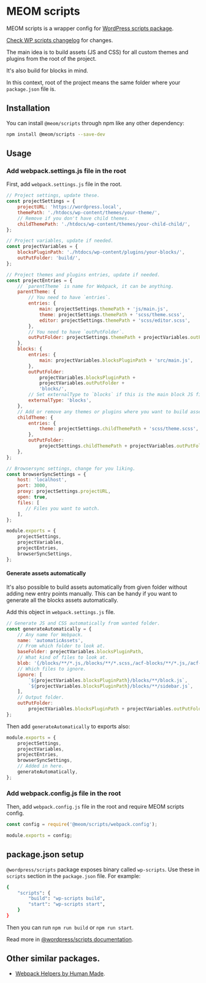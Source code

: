 # MEOM scripts

MEOM scripts is a wrapper config for [WordPress scripts package](https://www.npmjs.com/package/@wordpress/scripts).

[Check WP scripts changelog](https://github.com/WordPress/gutenberg/blob/trunk/packages/scripts/CHANGELOG.md) for changes.

The main idea is to build assets (JS and CSS) for all custom themes and plugins from the root of the project.

It's also build for blocks in mind.

In this context, root of the project means the same folder where your `package.json` file is.

## Installation

You can install `@meom/scripts` through npm like any other dependency:

```bash
npm install @meom/scripts --save-dev
```

## Usage
### Add webpack.settings.js file in the root

First, add `webpack.settings.js` file in the root.

```js
// Project settings, update these.
const projectSettings = {
    projectURL: 'https://wordpress.local',
    themePath: './htdocs/wp-content/themes/your-theme/',
    // Remove if you don't have child themes.
    childThemePath: './htdocs/wp-content/themes/your-child-child/',
};

// Project variables, update if needed.
const projectVariables = {
    blocksPluginPath: './htdocs/wp-content/plugins/your-blocks/',
    outPutFolder: 'build/',
};

// Project themes and plugins entries, update if needed.
const projectEntries = {
    // `parentTheme` is name for Webpack, it can be anything.
    parentTheme: {
        // You need to have `entries`.
        entries: {
            main: projectSettings.themePath + 'js/main.js',
            theme: projectSettings.themePath + 'scss/theme.scss',
            editor: projectSettings.themePath + 'scss/editor.scss',
        },
        // You need to have `outPutFolder`.
        outPutFolder: projectSettings.themePath + projectVariables.outPutFolder,
    },
    blocks: {
        entries: {
            main: projectVariables.blocksPluginPath + 'src/main.js',
        },
        outPutFolder:
            projectVariables.blocksPluginPath +
            projectVariables.outPutFolder +
            'blocks/',
        // Set externalType to `blocks` if this is the main block JS file.
        externalType: 'blocks',
    },
    // Add or remove any themes or plugins where you want to build assets.
    childTheme: {
        entries: {
            theme: projectSettings.childThemePath + 'scss/theme.scss',
        },
        outPutFolder:
            projectSettings.childThemePath + projectVariables.outPutFolder,
    },
};

// Browsersync settings, change for you liking.
const browserSyncSettings = {
    host: 'localhost',
    port: 3000,
    proxy: projectSettings.projectURL,
    open: true,
    files: [
       // Files you want to watch.
    ],
};

module.exports = {
    projectSettings,
    projectVariables,
    projectEntries,
    browserSyncSettings,
};
```

#### Generate assets automatically

It's also possible to build assets automatically from given folder without adding new entry points manually. This can be handy if you want to generate all the blocks assets automatically.

Add this object in `webpack.settings.js` file.

```js
// Generate JS and CSS automatically from wanted folder.
const generateAutomatically = {
    // Any name for Webpack.
    name: 'automaticAssets',
    // From which folder to look at.
    baseFolder: projectVariables.blocksPluginPath,
    // What kind of files to look at.
    blob: '{/blocks/**/*.js,/blocks/**/*.scss,/acf-blocks/**/*.js,/acf-blocks/**/*.scss}',
    // Which files to ignore.
    ignore: [
        `${projectVariables.blocksPluginPath}/blocks/**/block.js`,
        `${projectVariables.blocksPluginPath}/blocks/**/sidebar.js`,
    ],
    // Output folder.
    outPutFolder:
        projectVariables.blocksPluginPath + projectVariables.outPutFolder,
};
```

Then add `generateAutomatically` to exports also:

```js
module.exports = {
    projectSettings,
    projectVariables,
    projectEntries,
    browserSyncSettings,
    // Added in here.
    generateAutomatically,
};
```

### Add webpack.config.js file in the root
Then, add `webpack.config.js` file in the root and require MEOM scripts config.
```js
const config = require('@meom/scripts/webpack.config');

module.exports = config;
```

## package.json setup
`@wordpress/scripts` package exposes binary called `wp-scripts`. Use these in `scripts` section in the `package.json` file. For example:

```bash
{
    "scripts": {
        "build": "wp-scripts build",
        "start": "wp-scripts start",
    }
}
```

Then you can run `npm run build` or `npm run start`.

Read more in [@wordpress/scripts documentation](https://www.npmjs.com/package/@wordpress/scripts).

## Other similar packages.
- [Webpack Helpers by Human Made](https://github.com/humanmade/webpack-helpers).
